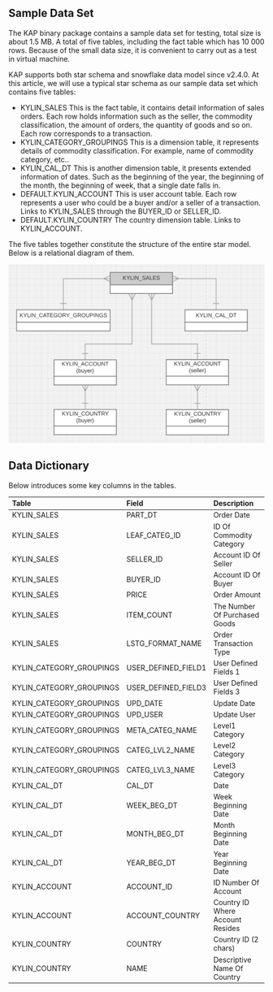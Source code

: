 ## Sample Data Set

The KAP binary package contains a sample data set for testing, total size is about 1.5 MB. A total of five tables, including the fact table which has 10 000 rows. Because of the small data size, it is convenient to carry out as a test in virtual machine.

KAP supports both star schema and snowflake data model since v2.4.0. At this article, we will use a typical star schema as our sample data set which contains five tables:

* KYLIN\_SALES
  This is the fact table, it contains detail information of sales orders. Each row holds information such as the seller, the commodity classification, the amount of orders, the quantity of goods and so on. Each row corresponds to a transaction.
* KYLIN\_CATEGORY\_GROUPINGS
  This is a dimension table, it represents details of commodity classification. For example, name of commodity category, etc..
* KYLIN\_CAL\_DT
  This is another dimension table, it presents extended information of dates. Such as the beginning of the year, the beginning of the month, the beginning of week, that a single date falls in.
* DEFAULT.KYLIN_ACCOUNT
  This is user account table. Each row represents a user who could be a buyer and/or a seller of a transaction. Links to KYLIN\_SALES through the BUYER_ID or SELLER_ID.
* DEFAULT.KYLIN_COUNTRY
  The country dimension table. Links to KYLIN_ACCOUNT.

The five tables together constitute the structure of the entire star model. Below is a relational diagram of them.

![](images/dataset_1.png)

## Data Dictionary

Below introduces some key columns in the tables.

| Table                      | Field                 | Description                      |
| :------------------------- | :-------------------- | :------------------------------- |
| KYLIN\_SALES               | PART\_DT              | Order Date                       |
| KYLIN\_SALES               | LEAF\_CATEG\_ID       | ID Of Commodity Category         |
| KYLIN\_SALES               | SELLER\_ID            | Account ID Of Seller             |
| KYLIN\_SALES               | BUYER\_ID             | Account ID Of Buyer              |
| KYLIN\_SALES               | PRICE                 | Order Amount                     |
| KYLIN\_SALES               | ITEM\_COUNT           | The Number Of Purchased Goods    |
| KYLIN\_SALES               | LSTG\_FORMAT\_NAME    | Order Transaction Type           |
| KYLIN\_CATEGORY\_GROUPINGS | USER\_DEFINED\_FIELD1 | User Defined Fields 1            |
| KYLIN\_CATEGORY\_GROUPINGS | USER\_DEFINED\_FIELD3 | User Defined Fields 3            |
| KYLIN\_CATEGORY\_GROUPINGS | UPD\_DATE             | Update Date                      |
| KYLIN\_CATEGORY\_GROUPINGS | UPD\_USER             | Update User                      |
| KYLIN\_CATEGORY\_GROUPINGS | META\_CATEG\_NAME     | Level1 Category                  |
| KYLIN\_CATEGORY\_GROUPINGS | CATEG\_LVL2\_NAME     | Level2 Category                  |
| KYLIN\_CATEGORY\_GROUPINGS | CATEG\_LVL3\_NAME     | Level3 Category                  |
| KYLIN\_CAL\_DT             | CAL\_DT               | Date                             |
| KYLIN\_CAL\_DT             | WEEK\_BEG\_DT         | Week Beginning Date              |
| KYLIN\_CAL\_DT             | MONTH\_BEG\_DT        | Month Beginning Date             |
| KYLIN\_CAL\_DT             | YEAR\_BEG\_DT         | Year Beginning Date              |
| KYLIN\_ACCOUNT             | ACCOUNT\_ID           | ID Number Of Account             |
| KYLIN\_ACCOUNT             | ACCOUNT\_COUNTRY      | Country ID Where Account Resides |
| KYLIN\_COUNTRY             | COUNTRY               | Country ID   (2 chars)           |
| KYLIN\_COUNTRY             | NAME                  | Descriptive Name Of Country      |
